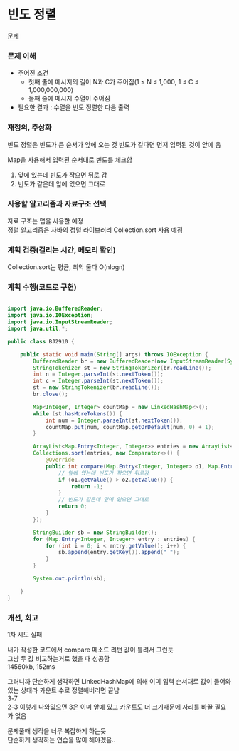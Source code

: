 # 빈도 정렬
[문제](https://www.acmicpc.net/problem/2910)

### 문제 이해
- 주어진 조건  
  - 첫째 줄에 메시지의 길이 N과 C가 주어짐(1 ≤ N ≤ 1,000, 1 ≤ C ≤ 1,000,000,000)  
  - 둘째 줄에 메시지 수열이 주어짐  
- 필요한 결과 : 수열을 빈도 정렬한 다음 출력  

### 재정의, 추상화
빈도 정렬은 빈도가 큰 순서가 앞에 오는 것 
빈도가 같다면 먼저 입력된 것이 앞에 옴  

Map을 사용해서 입력된 순서대로 빈도를 체크함  
1. 앞에 있는데 빈도가 작으면 뒤로 감  
2. 빈도가 같은데 앞에 있으면 그대로

### 사용할 알고리즘과 자료구조 선택
자료 구조는 맵을 사용할 예정  
정렬 알고리즘은 자바의 정렬 라이브러리 Collection.sort 사용 예정  

### 계획 검증(걸리는 시간, 메모리 확인)
Collection.sort는 평균, 최악 둘다 O(nlogn)  

### 계획 수행(코드로 구현)
```java

import java.io.BufferedReader;
import java.io.IOException;
import java.io.InputStreamReader;
import java.util.*;

public class BJ2910 {

    public static void main(String[] args) throws IOException {
        BufferedReader br = new BufferedReader(new InputStreamReader(System.in));
        StringTokenizer st = new StringTokenizer(br.readLine());
        int n = Integer.parseInt(st.nextToken());
        int c = Integer.parseInt(st.nextToken());
        st = new StringTokenizer(br.readLine());
        br.close();

        Map<Integer, Integer> countMap = new LinkedHashMap<>();
        while (st.hasMoreTokens()) {
            int num = Integer.parseInt(st.nextToken());
            countMap.put(num, countMap.getOrDefault(num, 0) + 1);
        }

        ArrayList<Map.Entry<Integer, Integer>> entries = new ArrayList<>(countMap.entrySet());
        Collections.sort(entries, new Comparator<>() {
            @Override
            public int compare(Map.Entry<Integer, Integer> o1, Map.Entry<Integer, Integer> o2) {
                // 앞에 있는데 빈도가 작으면 뒤로감
                if (o1.getValue() > o2.getValue()) {
                    return -1;
                }
                // 빈도가 같은데 앞에 있으면 그대로
                return 0;
            }
        });

        StringBuilder sb = new StringBuilder();
        for (Map.Entry<Integer, Integer> entry : entries) {
            for (int i = 0; i < entry.getValue(); i++) {
                sb.append(entry.getKey()).append(" ");
            }
        }

        System.out.println(sb);

    }
}

```

### 개선, 회고
1차 시도 실패  

내가 작성한 코드에서 compare 메소드 리턴 값이 틀려서 그런듯  
그냥 두 값 비교하는거로 했을 때 성공함  
14560kb, 152ms  

그러니까 단순하게 생각하면 LinkedHashMap에 의해 이미 입력 순서대로 값이 들어와있는 상태라 카운트 수로 정렬해버리면 끝남  
3-7  
2-3 이렇게 나와있으면 3은 이미 앞에 있고 카운트도 더 크기때문에 자리를 바꿀 필요가 없음  

문제풀때 생각을 너무 복잡하게 하는듯  
단순하게 생각하는 연습을 많이 해야겠음..  